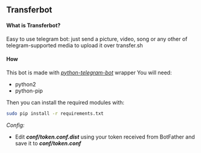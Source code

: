 ## Transferbot

#### What is Transferbot?
Easy to use telegram bot: just send a picture, video, song or any other of telegram-supported media to upload it over transfer.sh

#### How 
This bot is made with [*python-telegram-bot*](https://github.com/python-telegram-bot/python-telegram-bot) wrapper
You will need:

- python2
- python-pip

Then you can install the required modules with:

```sh
sudo pip install -r requirements.txt
```

*Config:*
- Edit ***conf/token.conf.dist*** using your token received from BotFather and save it to ***conf/token.conf***







